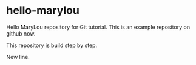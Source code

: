 # hello-marylou
Hello MaryLou repository for Git tutorial.
This is an example repository on github now.

This repository is build step by step.

New line.